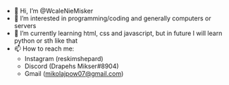 - 👋 Hi, I’m @WcaleNieMisker
- 👀 I’m interested in programming/coding and generally computers or servers
- 🌱 I’m currently learning html, css and javascript, but in future I will learn python or sth like that
- 📫 How to reach me:
    - Instagram (reskimshepard)
    - Discord (Drapehs Mikser#8904)
    - Gmail (mikolajpow07@gmail.com)
